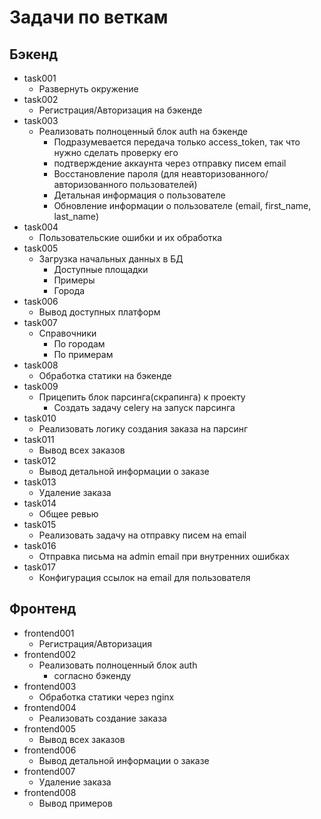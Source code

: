 # Задачи по веткам

## Бэкенд
- task001
  - Развернуть окружение
- task002
  - Регистрация/Авторизация на бэкенде
- task003
  - Реализовать полноценный блок auth на бэкенде
    - Подразумевается передача только access_token, так что нужно сделать проверку его
    - подтверждение аккаунта через отправку писем email
    - Восстановление пароля (для неавторизованного/авторизованного пользователей)
    - Детальная информация о пользователе
    - Обновление информации о пользователе (email, first_name, last_name)
- task004
  - Пользовательские ошибки и их обработка
- task005
  - Загрузка начальных данных в БД
    - Доступные площадки
    - Примеры
    - Города
- task006
  - Вывод доступных платформ
- task007
  - Справочники
    - По городам
    - По примерам
- task008
  - Обработка статики на бэкенде
- task009
  - Прицепить блок парсинга(скрапинга) к проекту
    - Создать задачу celery на запуск парсинга
- task010
  - Реализовать логику создания заказа на парсинг
- task011
  - Вывод всех заказов
- task012
  - Вывод детальной информации о заказе
- task013
  - Удаление заказа
- task014
  - Общее ревью
- task015
  - Реализовать задачу на отправку писем на email
- task016
  - Отправка письма на admin email при внутренних ошибках
- task017
  - Конфигурация ссылок на email для пользователя

## Фронтенд
- frontend001
  - Регистрация/Авторизация
- frontend002
  - Реализовать полноценный блок auth
    - согласно бэкенду
- frontend003
  - Обработка статики через nginx
- frontend004
  - Реализовать создание заказа
- frontend005
  - Вывод всех заказов
- frontend006
  - Вывод детальной информации о заказе
- frontend007
  - Удаление заказа
- frontend008
  - Вывод примеров
